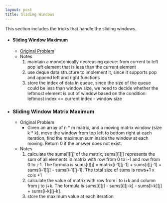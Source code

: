 ```yaml
---
layout: post
title: Sliding Windows
---
```


This section includes the tricks that handle the sliding windows.

- #### Sliding Window Maximum

    - [Original Problem](https://www.lintcode.com/problem/sliding-window-maximum/description)
    - Notes
        1. maintain a monotonically decreasing queue: from current to left pop left element that is less than the current element
        2. use deque data structure to implement it, since it supports pop and append left and right functions
        3. store the index of data in queue, since the size of the queue could be less than window size, we need to decide whether the leftmost element is out of window based on the condition: leftmost index <= current index - window size

- ### Sliding Window Matrix Maximum

    - Original Problem
        - Given an array of n * m matrix, and a moving matrix window (size k * k), move the window from top left to bottom right at each iteration, find the maximum sum inside the window at each moving. Return 0 if the answer does not exist.
    - Notes
        1. calculate the sums[i][j] of the matrix, sums[i][j] represents the sum of all elements in matrix with row from 0 to i-1 and row from 0 to j-1. The formula is sums[i][j] = matrix[i-1][j-1] + sums[i][j-1] + sums[i-1][j] - sums[i-1][j-1]. The total size of sums is rows+1 x cols +1
        2. calculate the value of matrix with row from i to i+k and column from j to j+k. The formula is sums[i][j] - sums[i][j-k] - sums[i-k][j] + sums[i-k][j-k].
        3. store the maximum value at each iteration